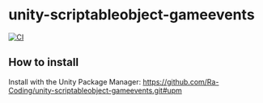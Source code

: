 # unity-scriptableobject-gameevents

[![CI](https://github.com/Ra-Coding/unity-scriptableobject-gameevents/actions/workflows/ci.yml/badge.svg)](https://github.com/Ra-Coding/unity-scriptableobject-gameevents/actions/workflows/ci.yml)

## How to install

Install with the Unity Package Manager: https://github.com/Ra-Coding/unity-scriptableobject-gameevents.git#upm 
